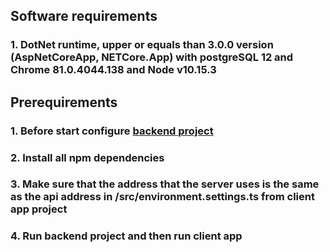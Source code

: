 ## Software requirements
### 1. DotNet runtime, upper or equals than 3.0.0 version (AspNetCoreApp, NETCore.App) with  postgreSQL 12 and Chrome 81.0.4044.138 and Node v10.15.3
## Prerequirements
### 1. Before start configure [backend project](https://github.com/rsodst/account-manager)
### 2. Install all npm dependencies
### 3. Make sure that the address that the server uses is the same as the api address in /src/environment.settings.ts from client app project
### 4. Run backend project and then run client app
